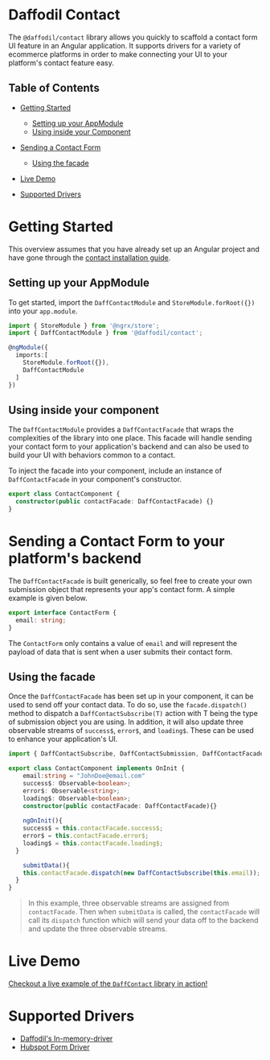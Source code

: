 # Daffodil Contact

The `@daffodil/contact` library allows you quickly to scaffold a contact form UI feature in an Angular application. It supports drivers for a variety of ecommerce platforms in order to make connecting your UI to your platform's contact feature easy.

## Table of Contents

- [Getting Started](#getting-started)

  - [Setting up your AppModule](#setting-up-your-appmodule)
  - [Using inside your Component](#using-inside-your-component)

- [Sending a Contact Form](#sending-a-contact-form-to-your-platform's-backend)

  - [Using the facade](#using-the-facade)

- [Live Demo](#live-demo)

- [Supported Drivers](#supported-drivers)

# Getting Started

This overview assumes that you have already set up an Angular project and have gone through the [contact installation guide](./installation.md).

## Setting up your AppModule

To get started, import the `DaffContactModule` and `StoreModule.forRoot({})` into your `app.module`.

```typescript
import { StoreModule } from '@ngrx/store';
import { DaffContactModule } from '@daffodil/contact';

@ngModule({
  imports:[
    StoreModule.forRoot({}),
    DaffContactModule
  ]
})
```

## Using inside your component

The `DaffContactModule` provides a `DaffContactFacade` that wraps the complexities of the library into one place. This facade will handle sending your contact form to your application's backend and can also be used to build your UI with behaviors common to a contact.

To inject the facade into your component, include an instance of `DaffContactFacade` in your component's constructor.

```typescript
export class ContactComponent {
  constructor(public contactFacade: DaffContactFacade) {}
}
```

# Sending a Contact Form to your platform's backend

The `DaffContactFacade` is built generically, so feel free to create your own submission object that represents your app's contact form. A simple example is given below.

```typescript
export interface ContactForm {
  email: string;
}
```

The `ContactForm` only contains a value of `email` and will represent the payload of data that is sent when a user submits their contact form.

## Using the facade

Once the `DaffContactFacade` has been set up in your component, it can be used to send off your contact data. To do so, use the `facade.dispatch()` method to dispatch a `DaffContactSubscribe(T)` action with T being the type of submission object you are using. In addition, it will also update three observable streams of `success$`, `error$`, and `loading$`. These can be used to enhance your application's UI.

```typescript
import { DaffContactSubscribe, DaffContactSubmission, DaffContactFacade } from '@daffodil/contact';

export class ContactComponent implements OnInit {
	email:string = "JohnDoe@email.com"
	success$: Observable<boolean>;
	error$: Observable<string>;
	loading$: Observable<boolean>;
	constructor(public contactFacade: DaffContactFacade){}
	
	ngOnInit(){
    success$ = this.contactFacade.success$;
    error$ = this.contactFacade.error$;
    loading$ = this.contactFacade.loading$;
  }

	submitData(){
    this.contactFacade.dispatch(new DaffContactSubscribe(this.email));
  }
}
```

> In this example, three observable streams are assigned from `contactFacade`. Then when `submitData` is called, the `contactFacade` will call its `dispatch` function which will send your data off to the backend and update the three observable streams.

# Live Demo

[Checkout a live example of the `DaffContact` library in action!]()

# Supported Drivers
- [Daffodil's In-memory-driver](./drivers/in-memory-driver.md)
- [Hubspot Form Driver](./drivers/hubspot-forms-driver.md)